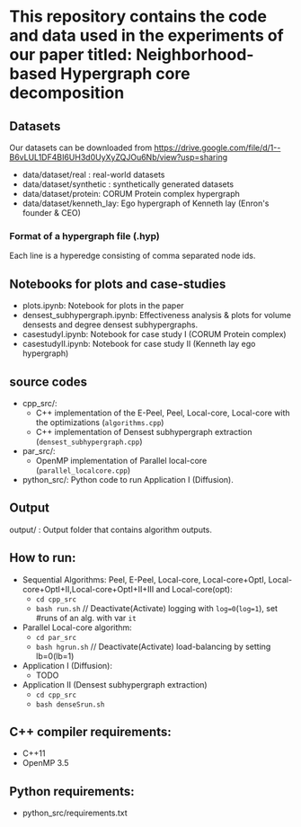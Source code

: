 # This repository contains the code and data used in the experiments of our paper titled: **Neighborhood-based Hypergraph core decomposition**
## Datasets
Our datasets can be downloaded from https://drive.google.com/file/d/1--B6vLUL1DF4BI6UH3d0UyXyZQJOu6Nb/view?usp=sharing 
- data/dataset/real : real-world datasets
- data/dataset/synthetic : synthetically generated datasets
- data/dataset/protein: CORUM Protein complex hypergraph
- data/dataset/kenneth_lay: Ego hypergraph of Kenneth lay (Enron's founder & CEO)

### Format of a hypergraph file (.hyp)
Each line is a hyperedge consisting of comma separated node ids. 

## Notebooks for plots and case-studies
- plots.ipynb: Notebook for plots in the paper
- densest_subhypergraph.ipynb: Effectiveness analysis & plots for volume densests and degree densest subhypergraphs.
- casestudyI.ipynb: Notebook for case study I (CORUM Protein complex)
- casestudyII.ipynb: Notebook for case study II (Kenneth lay ego hypergraph)

## source codes
- cpp_src/: 
  - C++ implementation of the E-Peel, Peel, Local-core, Local-core with the optimizations (`algorithms.cpp`)
  - C++ implementation of Densest subhypergraph extraction (`densest_subhypergraph.cpp`)
- par_src/: 
  - OpenMP implementation of Parallel local-core (`parallel_localcore.cpp`)
- python_src/: Python code to run Application I (Diffusion).

## Output
output/ : Output folder that contains algorithm outputs.

## How to run:
- Sequential Algorithms: Peel, E-Peel, Local-core, Local-core+OptI, Local-core+OptI+II,Local-core+OptI+II+III and Local-core(opt): 
  - `cd cpp_src` 
  - `bash run.sh` // Deactivate(Activate) logging with `log=0`(`log=1`), set #runs of an alg. with var `it`
- Parallel Local-core algorithm:
  - `cd par_src`
  - `bash hgrun.sh` // Deactivate(Activate) load-balancing by setting lb=0(lb=1) 
- Application I (Diffusion):
  - TODO
- Application II (Densest subhypergraph extraction)
  - `cd cpp_src`
  - `bash denseSrun.sh`

## C++ compiler requirements:
- C++11
- OpenMP 3.5 

## Python requirements:
- python_src/requirements.txt